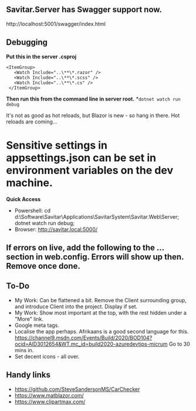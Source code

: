 ## Savitar.Server has Swagger support now.
http://localhost:5001/swagger/index.html

## Debugging
**Put this in the server .csproj**
 ```
 <ItemGroup>
    <Watch Include="..\**\*.razor" />
    <Watch Include="..\**\*.scss" />
    <Watch Include="..\**\*.cs" />
  </ItemGroup>
  ```
**Then run this from the command line in server root.**
*`dotnet watch run debug`

It's not as good as hot reloads, but Blazor is new - so hang in there. Hot reloads are coming...

# Sensitive settings in appsettings.json can be set in environment variables on the dev machine.

**Quick Access**
* Powershell: cd d:\Software\Savitar\Applications\SavitarSystem\Savitar.Web\Server\; dotnet watch run debug;
* Browser: http://savitar.local:5000/

## If errors on live, add the following to the <aspNetCore>... section in web.config. Errors will show up then. Remove once done.
<environmentVariables>
    <environmentVariable name="ASPNETCORE_ENVIRONMENT" value="Development" />
</environmentVariables>


## To-Do
* My Work: Can be flattened a bit. Remove the Client surrounding group, and introduce Client into the project. Display if set.
* My Work: Show most important at the top, with the rest hidden under a "More" link.
* Google meta tags.
* Localise the app perhaps. Afrikaans is a good second language for this.
    https://channel9.msdn.com/Events/Build/2020/BOD104?ocid=AID3012654&WT.mc_id=build2020-azuredevtips-micrum
    Go to 30 mins in.
* Set decent icons - all over.


## Handy links
* https://github.com/SteveSandersonMS/CarChecker
* https://www.matblazor.com/
* https://www.clipartmax.com/